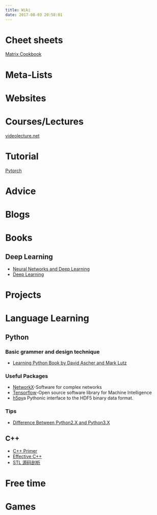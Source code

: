 ```yaml
---
title: Wiki
date: 2017-08-03 20:58:01
---
```

# Cheet sheets
[Matrix Cookbook](https://www.google.com.hk/url?sa=t&rct=j&q=&esrc=s&source=web&cd=1&cad=rja&uact=8&ved=0ahUKEwiEk46uuurVAhWFy7wKHerYBnAQFggmMAA&url=http%3A%2F%2Fwww.imm.dtu.dk%2Fpubdb%2Fviews%2Fedoc_download.php%2F3274%2Fpdf%2Fimm3274.pdf&usg=AFQjCNFJbycDGy_rsijRk8x9LE8C1v4Mpw)

# Meta-Lists

# Websites

# Courses/Lectures
[videolecture.net](http://videolectures.net/)

# Tutorial
[Pytorch](http://pytorch.org/tutorials/)

# Advice

# Blogs

# Books
## Deep Learning
- [Neural Networks and Deep Learning](http://neuralnetworksanddeeplearning.com/index.html)
- [Deep Learning](http://www.deeplearningbook.org/)

# Projects

# Language Learning

## Python

### Basic grammer and design technique
- [Learning Python Book by David Ascher and Mark Lutz](https://github.com/MrAlex6204/Books/blob/master/Learning%20Python%2C%205th%20Edition.pdf)

### Useful Packages
- [NetworkX](https://networkx.github.io/)-Software for complex networks
- [Tensorflow](https://www.tensorflow.org/)-Open source software library for Machine Intelligence
- [h5py](http://www.h5py.org/)a Pythonic interface to the HDF5 binary data format.

### Tips
- [Difference Between Python2.X and Python3.X](http://sebastianraschka.com/Articles/2014_python_2_3_key_diff.html)

## C++
- [C++ Primer](https://www.amazon.com/Primer-5th-Stanley-B-Lippman/dp/0321714113)
- [Effective C++](https://www.amazon.com/Effective-Specific-Improve-Programs-Designs/dp/0321334876)
- [STL 源码剖析](https://github.com/tolerious/Programming_learning_resource/blob/master/C%2B%2B/STL%E6%BA%90%E7%A0%81%E5%89%96%E6%9E%90%EF%BC%88%E6%89%B9%E6%B3%A8%E7%89%88%EF%BC%89.pdf)

# Free time

# Games
